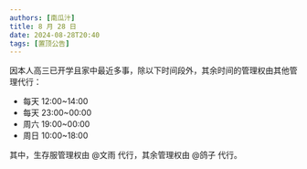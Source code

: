 ```yaml
---
authors: [南瓜汁]
title: 8 月 28 日
date: 2024-08-28T20:40
tags: [置顶公告]
---
```


因本人高三已开学且家中最近多事，除以下时间段外，其余时间的管理权由其他管理代行：

- 每天 12:00~14:00
- 每天 23:00~00:00
- 周六 19:00~00:00
- 周日 10:00~18:00

其中，生存服管理权由 @文雨 代行，其余管理权由 @鸽子 代行。
